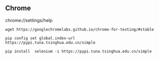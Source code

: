 ## Chrome


chrome://settings/help




```
wget https://googlechromelabs.github.io/chrome-for-testing/#stable

pip config set global.index-url https://pypi.tuna.tsinghua.edu.cn/simple

pip install  selenium -i https://pypi.tuna.tsinghua.edu.cn/simple

```